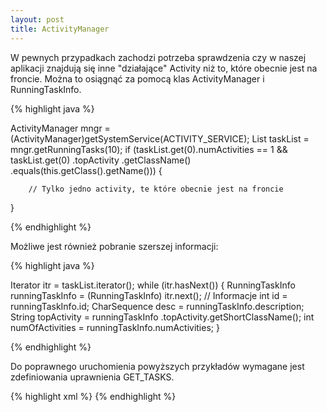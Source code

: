 ```yaml
---
layout: post
title: ActivityManager
---
```


W pewnych przypadkach zachodzi potrzeba sprawdzenia czy w naszej aplikacji znajdują się inne "działające" Activity niż to, które obecnie jest na froncie. Można to osiągnąć za pomocą klas ActivityManager i RunningTaskInfo.

{% highlight java %}

ActivityManager mngr = (ActivityManager)getSystemService(ACTIVITY_SERVICE);
List<RunningTaskInfo> taskList = mngr.getRunningTasks(10);
if (taskList.get(0).numActivities == 1 
	&& taskList.get(0)
		.topActivity
		.getClassName()
		.equals(this.getClass().getName())) {

		// Tylko jedno activity, te które obecnie jest na froncie

}

{% endhighlight %}

Możliwe jest również pobranie szerszej informacji:

{% highlight java %}

Iterator<RunningTaskInfo> itr = taskList.iterator();
while (itr.hasNext()) {
	RunningTaskInfo runningTaskInfo = (RunningTaskInfo) itr.next();
	// Informacje
	int id = runningTaskInfo.id;
	CharSequence desc = runningTaskInfo.description;
	String topActivity = runningTaskInfo
							.topActivity.getShortClassName();
	int numOfActivities = runningTaskInfo.numActivities;
}

{% endhighlight %}

Do poprawnego uruchomienia powyższych przykładów wymagane jest zdefiniowania uprawnienia GET_TASKS.

{% highlight xml %}
<uses-permission android:name="android.permission.GET_TASKS"/>
{% endhighlight %}
